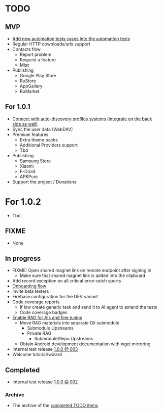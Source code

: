 # TODO

## MVP

- [Add new automation tests cases into the automation tests](./Tasks/003%20New%20automation%20tests%20to%20add/TASK.md)
- Regular HTTP downloads/urls support
- Contacts flow
  - Report problem
  - Request a feature
  - Misc
- Publishing
  - Google Play Store
  - RuStore
  - AppGallery
  - RuMarket

## For 1.0.1

- [Connect with auto-discovery profiles systems (integrate on the back side as well)](./Tasks/004%20Auto-discovery%20profiles%20systems/TASK.md) 
- Sync the user data (WebDAV)
- Premium features
  - Extra theme packs
  - Additional Providers support
  - Tbd
- Publishing
  - Samsung Store
  - Xiaomi
  - F-Droid
  - APKPure
- Support the project / Donations

# For 1.0.2

- Tbd

## FIXME

- None

## In progress

- FIXME: Open shared magnet link on remote endpoint after signing in
  - Make sure that shared magnet link is added into the clipboard
- Add record exception on all critical error catch sports
- [Onboarding flow](./Tasks/002%20Onboarding/TASK.md)
- Invite beta testers
- Firebase configuration for the DEV variant
- Code coverage reports
  - If low create generic task and send it to AI agent to extend the tests
  - Code coverage badges
- [Enable RAG for AIs and fine tuning](./Tasks/001%20RAG%20and%20MCP%20integration/TASK.md)
  - Move RAG materials into separate Git submodule
    - Submodule Upstreams
    - Private RAG
      - Submodule/Repo Upstreams
  - Obtain Android development documentation with wget mirroring
- Internal test release [1.0.0 @ 003](./Changes/1.0.0/003.md)
- Welcome tutorial/wizard

## Completed

- Internal test release [1.0.0 @ 002](./Changes/1.0.0/002.md)

### Archive

- The archive of the [completed TODO items](./Archive.md)
